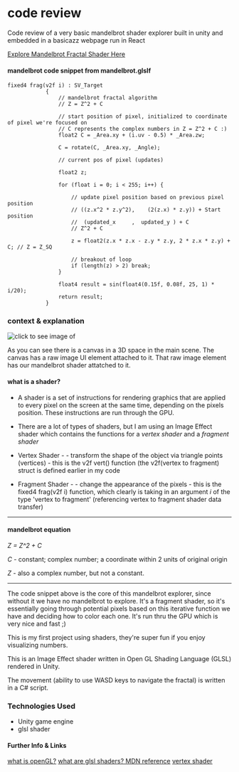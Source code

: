 # code review
Code review of a very basic mandelbrot shader explorer built in unity and embedded in a basicazz webpage run in React 

[Explore Mandelbrot Fractal Shader Here](https://f05unt.csb.app/)

#### mandelbrot code snippet from mandelbrot.glslf ####
```
fixed4 frag(v2f i) : SV_Target
            {
                // mandelbrot fractal algorithm  
                // Z = Z^2 + C
                
                // start position of pixel, initialized to coordinate of pixel we're focused on 
                // C represents the complex numbers in Z = Z^2 + C :) 
                float2 C = _Area.xy + (i.uv - 0.5) * _Area.zw; 
                
                C = rotate(C, _Area.xy, _Angle);
                
                // current pos of pixel (updates)
               
                float2 z;

                for (float i = 0; i < 255; i++) {

                    // update pixel position based on previous pixel position 
                    // ((z.x^2 * z.y^2),    (2(z.x) * z.y)) + Start position
                    //  (updated_x     ,  updated_y ) + C
                    // Z^2 + C 
                    
                    z = float2(z.x * z.x - z.y * z.y, 2 * z.x * z.y) + C; // Z = Z_SQ

                    // breakout of loop
                    if (length(z) > 2) break;
                }

                float4 result = sin(float4(0.15f, 0.08f, 25, 1) * i/20);
                return result;
            }
 ```
 ### context & explanation ### 
 
 ![click to see image of ](https://i.imgur.com/aG6VW5t.png)
 
 As you can see there is a canvas in a 3D space in the main scene. The canvas has a raw image UI element attached to it. That raw image element has our mandelbrot shader attatched to it. 
 
 
 #### what is a shader? #### 
 
 - A shader is a set of instructions for rendering graphics that are applied to every pixel on the screen at the same time, depending on the pixels position. These instructions are run through the GPU. 

- There are a lot of types of shaders, but I am using an Image Effect shader which contains the functions for a *vertex shader* and a *fragment shader*
 
* Vertex Shader - 
        - transform the shape of the object via triangle points (vertices) 
        - this is the v2f vert() function (the v2f(vertex to fragment) struct           is defined earlier in my code


* Fragment Shader - 
         - change the appearance of the pixels
         - this is the fixed4 frag(v2f i) function, which clearly is taking              in an argument *i* of the type 'vertex to fragment' (referencing              vertex to fragment shader data transfer) 



 ************ ************ ************
 
#### mandelbrot equation ####
 
 *Z = Z^2 + C*
 
 *C* - constant; complex number; a coordinate within 2 units of original origin 
 
 *Z* - also a complex number, but not a constant. 
 
 ************ ************ ************
 
 The code snippet above is the core of this mandelbrot explorer, since without it we have no mandelbrot to explore. 
 It's a fragment shader, so it's essentially going through potential pixels based on this iterative function we have and deciding how to color each one. It's run thru the GPU which is very nice and fast ;)
 
 This is my first project using shaders, they're super fun if you enjoy visualizing numbers.
 
 This is an Image Effect shader written in Open GL Shading Language (GLSL) rendered in Unity. 
 
 The movement (ability to use WASD keys to navigate the fractal) is written in a C# script. 
 
 
 ### Technologies Used ### 
 
 - Unity game engine
 - glsl shader 

#### Further Info & Links ####

[what is openGL?](https://openglbook.com/chapter-0-preface-what-is-opengl.html)
[what are glsl shaders? MDN reference](https://developer.mozilla.org/en-US/docs/Games/Techniques/3D_on_the_web/GLSL_Shaders)
[vertex shader](https://www.pcmag.com/encyclopedia/term/vertex-shader)


 
